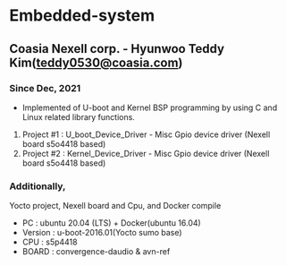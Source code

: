 # Embedded-system
## Coasia Nexell corp. - Hyunwoo Teddy Kim(teddy0530@coasia.com)
### Since Dec, 2021


- Implemented of U-boot and Kernel BSP programming by using C and Linux related library functions. 



1. Project  #1 : U_boot_Device_Driver - Misc Gpio device driver (Nexell board s5o4418 based)
2. Project  #2 : Kernel_Device_Driver - Misc Gpio device driver (Nexell board s5o4418 based)

### Additionally, 
  Yocto project, Nexell board and Cpu, and Docker compile
  
- PC : ubuntu 20.04 (LTS) + Docker(ubuntu 16.04)
- Version : u-boot-2016.01(Yocto sumo base)
- CPU : s5p4418
- BOARD : convergence-daudio & avn-ref
